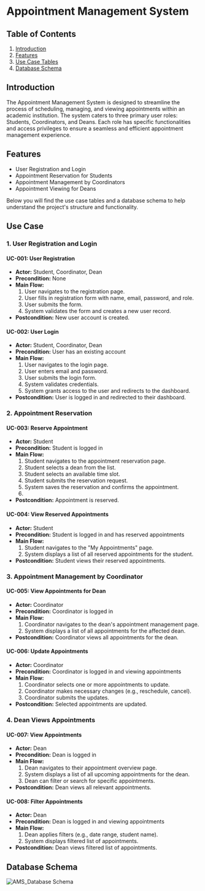 # Appointment Management System

## Table of Contents
1. [Introduction](#introduction)
2. [Features](#features)
3. [Use Case Tables](#use-case)
4. [Database Schema](#database-schema)


## Introduction

The Appointment Management System is designed to streamline the process of scheduling, managing, and viewing appointments within an academic institution. The system caters to three primary user roles: Students, Coordinators, and Deans. Each role has specific functionalities and access privileges to ensure a seamless and efficient appointment management experience.

## Features

- User Registration and Login
- Appointment Reservation for Students
- Appointment Management by Coordinators
- Appointment Viewing for Deans

Below you will find the use case tables and a database schema to help understand the project's structure and functionality.

## Use Case 

### 1. User Registration and Login

#### UC-001: User Registration
- **Actor:** Student, Coordinator, Dean
- **Precondition:** None
- **Main Flow:**
  1. User navigates to the registration page.
  2. User fills in registration form with name, email, password, and role.
  3. User submits the form.
  4. System validates the form and creates a new user record.
- **Postcondition:** New user account is created.

#### UC-002: User Login
- **Actor:** Student, Coordinator, Dean
- **Precondition:** User has an existing account
- **Main Flow:**
  1. User navigates to the login page.
  2. User enters email and password.
  3. User submits the login form.
  4. System validates credentials.
  5. System grants access to the user and redirects to the dashboard.
- **Postcondition:** User is logged in and redirected to their dashboard.

### 2. Appointment Reservation

#### UC-003: Reserve Appointment
- **Actor:** Student
- **Precondition:** Student is logged in
- **Main Flow:**
  1. Student navigates to the appointment reservation page.
  2. Student selects a dean from the list.
  3. Student selects an available time slot.
  4. Student submits the reservation request.
  5. System saves the reservation and confirms the appointment.
  6. 
- **Postcondition:** Appointment is reserved.

#### UC-004: View Reserved Appointments
- **Actor:** Student
- **Precondition:** Student is logged in and has reserved appointments
- **Main Flow:**
  1. Student navigates to the "My Appointments" page.
  2. System displays a list of all reserved appointments for the student.
- **Postcondition:** Student views their reserved appointments.

### 3. Appointment Management by Coordinator

#### UC-005: View Appointments for Dean
- **Actor:** Coordinator
- **Precondition:** Coordinator is logged in
- **Main Flow:**
  1. Coordinator navigates to the dean's appointment management page.
  2. System displays a list of all appointments for the affected dean.
- **Postcondition:** Coordinator views all appointments for the dean.

#### UC-006: Update Appointments
- **Actor:** Coordinator
- **Precondition:** Coordinator is logged in and viewing appointments
- **Main Flow:**
  1. Coordinator selects one or more appointments to update.
  2. Coordinator makes necessary changes (e.g., reschedule, cancel).
  3. Coordinator submits the updates.
- **Postcondition:** Selected appointments are updated.

### 4. Dean Views Appointments

#### UC-007: View Appointments
- **Actor:** Dean
- **Precondition:** Dean is logged in
- **Main Flow:**
  1. Dean navigates to their appointment overview page.
  2. System displays a list of all upcoming appointments for the dean.
  3. Dean can filter or search for specific appointments. 
- **Postcondition:** Dean views all relevant appointments.

#### UC-008: Filter Appointments
- **Actor:** Dean
- **Precondition:** Dean is logged in and viewing appointments
- **Main Flow:**
  1. Dean applies filters (e.g., date range, student name).
  2. System displays filtered list of appointments.
- **Postcondition:** Dean views filtered list of appointments.

## Database Schema
![AMS_Database Schema](https://github.com/wesamhamad/ASM/assets/74800962/845a227d-e517-4875-83e8-4761382b1687)



